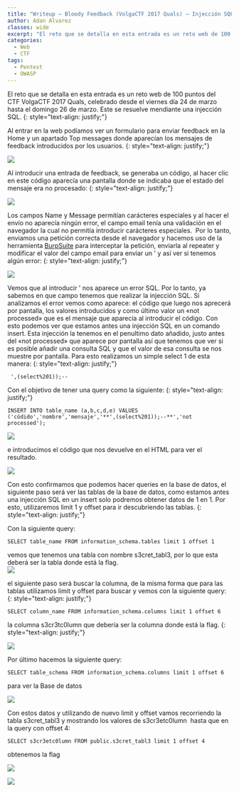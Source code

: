 ```yaml
---
title: "Writeup – Bloody Feedback (VolgaCTF 2017 Quals) – Injección SQL"
author: Adan Alvarez
classes: wide
excerpt: "El reto que se detalla en esta entrada es un reto web de 100 puntos del CTF VolgaCTF 2017 Quals, celebrado desde el viernes día 24 de marzo hasta el domingo 26 de marzo. Este se resuelve mendiante una injección SQL."
categories:
  - Web
  - CTF
tags:
  - Pentest
  - OWASP
---
```

El reto que se detalla en esta entrada es un reto web de 100 puntos del CTF VolgaCTF 2017 Quals, celebrado desde el viernes día 24 de marzo hasta el domingo 26 de marzo. Este se resuelve mendiante una injección SQL.
{: style="text-align: justify;"}

Al entrar en la web podíamos ver un formulario para enviar feedback en la Home y un apartado Top messages donde aparecían los mensajes de feedback introducidos por los usuarios.
{: style="text-align: justify;"}

[![](https://donttouchmynet.github.io/assets/images/old/sqli10-300x183.png)](https://donttouchmynet.github.io/assets/images/old/sqli10.png)

Al introducir una entrada de feedback, se generaba un código, al hacer clic en este código aparecía una pantalla donde se indicaba que el estado del mensaje era no procesado:
{: style="text-align: justify;"}

[![](https://donttouchmynet.github.io/assets/images/old/sqli11-300x92.png)](https://donttouchmynet.github.io/assets/images/old/sqli11.png)

Los campos Name y Message permitían carácteres especiales y al hacer el envío no aparecía ningún error, el campo email tenía una validación en el navegador la cual no permitía introducir carácteres especiales.  Por lo tanto, enviamos una petición correcta desde el navegador y hacemos uso de la herramienta [BurpSuite](https://portswigger.net/burp/) para interceptar la petición, enviarla al repeater y modificar el valor del campo email para enviar un ' y así ver si tenemos algún error:
{: style="text-align: justify;"}

[![](https://donttouchmynet.github.io/assets/images/old/sqli4-300x224.png)](https://donttouchmynet.github.io/assets/images/old/sqli4.png)

Vemos que al introducir ' nos aparece un error SQL. Por lo tanto, ya sabemos en que campo tenemos que realizar la injección SQL. Si analizamos el error vemos como aparece: el código que luego nos aprecerá por pantalla, los valores introducidos y como último valor un «not processed» que es el mensaje que aparecía al introducir el código. Con esto podemos ver que estamos antes una injección SQL en un comando insert. Esta injección la tenemos en el penultimo dato añadido, justo antes del «not processed» que aparece por pantalla así que tenemos que ver si es posible añadir una consulta SQL y que el valor de esa consulta se nos muestre por pantalla. Para esto realizamos un simple select 1 de esta manera:
{: style="text-align: justify;"}
```
 ',(select%201));--
```
Con el objetivo de tener una query como la siguiente:
{: style="text-align: justify;"}
```
INSERT INTO table_name (a,b,c,d,e) VALUES ('códido','nombre','mensaje','**',(select%201));--**','not processed');
```
[![](https://donttouchmynet.github.io/assets/images/old/sqli5-300x226.png)](https://donttouchmynet.github.io/assets/images/old/sqli5.png)

e introducimos el código que nos devuelve en el HTML para ver el resultado.

[![](https://donttouchmynet.github.io/assets/images/old/sqli6-300x148.png)](https://donttouchmynet.github.io/assets/images/old/sqli6.png)

Con esto confirmamos que podemos hacer queries en la base de datos, el siguiente paso será ver las tablas de la base de datos, como estamos antes una injección SQL en un insert solo podremos obtener datos de 1 en 1. Por esto, utilizaremos limit 1 y offset para ir descubriendo las tablas.
{: style="text-align: justify;"}

Con la siguiente query:
```
SELECT table_name FROM information_schema.tables limit 1 offset 1
```
vemos que tenemos una tabla con nombre s3cret_tabl3, por lo que esta deberá ser la tabla donde está la flag.\
[![](https://donttouchmynet.github.io/assets/images/old/sqli7-300x154.png)](https://donttouchmynet.github.io/assets/images/old/sqli7.png)

el siguiente paso será buscar la columna, de la misma forma que para las tablas utilizamos limit y offset para buscar y vemos con la siguiente query:
{: style="text-align: justify;"}
```
SELECT column_name FROM information_schema.columns limit 1 offset 6
```
la columna s3cr3tc0lumn que debería ser la columna donde está la flag.
{: style="text-align: justify;"}

[![](https://donttouchmynet.github.io/assets/images/old/sqli12-300x147.png)](https://donttouchmynet.github.io/assets/images/old/sqli12.png)

Por último hacemos la siguiente query:
```
SELECT table_schema FROM information_schema.columns limit 1 offset 6
```
para ver la Base de datos

[![](https://donttouchmynet.github.io/assets/images/old/sqli9-300x151.png)](https://donttouchmynet.github.io/assets/images/old/sqli9.png)

Con estos datos y utilizando de nuevo limit y offset vamos recorriendo la tabla s3cret_tabl3 y mostrando los valores de s3cr3etc0lumn  hasta que en la query con offset 4:
```
SELECT s3cr3etc0lumn FROM public.s3cret_tabl3 limit 1 offset 4
```
obtenemos la flag

[![](https://donttouchmynet.github.io/assets/images/old/sqli2-300x191.png)](https://donttouchmynet.github.io/assets/images/old/sqli2.png)

[![](https://donttouchmynet.github.io/assets/images/old/sqli3-300x147.png)](https://donttouchmynet.github.io/assets/images/old/sqli3.png)